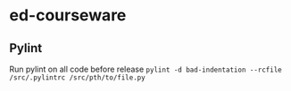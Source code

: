 # ed-courseware

## Pylint
Run pylint on all code before release
```pylint -d bad-indentation --rcfile /src/.pylintrc /src/pth/to/file.py```
